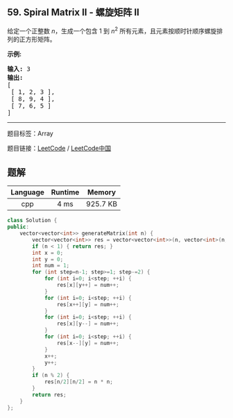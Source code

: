 ## 59. Spiral Matrix II - 螺旋矩阵 II

<!--If you want to use the English description, use `question.content` instead-->

<p>给定一个正整数&nbsp;<em>n</em>，生成一个包含 1 到&nbsp;<em>n</em><sup>2</sup>&nbsp;所有元素，且元素按顺时针顺序螺旋排列的正方形矩阵。</p>

<p><strong>示例:</strong></p>

<pre><strong>输入:</strong> 3
<strong>输出:</strong>
[
 [ 1, 2, 3 ],
 [ 8, 9, 4 ],
 [ 7, 6, 5 ]
]</pre>



-----

题目标签：Array

题目链接：[LeetCode](https://leetcode.com/problems/spiral-matrix-ii/description/)  /  [LeetCode中国](https://leetcode-cn.com/problems/spiral-matrix-ii/description/)

## 题解



| Language | Runtime | Memory |
|:---:|:---:|:---:|
| cpp  | 4  ms | 925.7 KB |

```cpp
class Solution {
public:
    vector<vector<int>> generateMatrix(int n) {
        vector<vector<int>> res = vector<vector<int>>(n, vector<int>(n, 0));
        if (n < 1) { return res; }
        int x = 0;
        int y = 0;
        int num = 1;
        for (int step=n-1; step>=1; step-=2) {
            for (int i=0; i<step; ++i) {
                res[x][y++] = num++;
            }
            for (int i=0; i<step; ++i) {
                res[x++][y] = num++;
            }
            for (int i=0; i<step; ++i) {
                res[x][y--] = num++;
            }
            for (int i=0; i<step; ++i) {
                res[x--][y] = num++;
            }
            x++;
            y++;
        }
        if (n % 2) {
            res[n/2][n/2] = n * n;
        }
        return res;
    }
};
```
